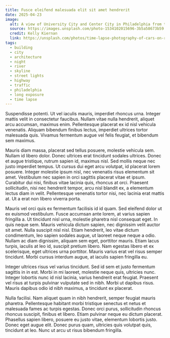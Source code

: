 ```yaml
---
title: Fusce eleifend malesuada elit sit amet hendrerit
date: 2025-04-23
image:
  alt: A view of University City and Center City in Philadelphia from the South Street Bridge over the Schuylkill River
  source: https://images.unsplash.com/photo-1534102015696-3b5a58673b59
  credit: Kelly Kiernan
  link: https://unsplash.com/photos/time-lapse-photography-of-cars-on-road-N1czT1c1WCY
tags:
  - building
  - city
  - architecture
  - night
  - river
  - skyline
  - street lights
  - highway
  - traffic
  - philadelphia
  - long exposure
  - time lapse
---
```


Suspendisse potenti. Ut vel iaculis mauris, imperdiet rhoncus urna. Integer mattis velit in consectetur faucibus. Nullam vitae nulla hendrerit, aliquet arcu accumsan, maximus enim. Pellentesque placerat ex id nisl vehicula venenatis. Aliquam bibendum finibus lectus, imperdiet ultrices tortor malesuada quis. Vivamus fermentum augue vel felis feugiat, et bibendum sem maximus.

Mauris diam massa, placerat sed tellus posuere, molestie vehicula sem. Nullam id libero dolor. Donec ultrices erat tincidunt sodales ultrices. Donec et augue tristique, rutrum sapien id, maximus nisl. Sed mollis neque nec justo imperdiet tempus. Ut cursus dui eget arcu volutpat, id placerat lorem posuere. Integer molestie ipsum nisl, nec venenatis risus elementum sit amet. Vestibulum nec sapien in orci sagittis placerat vitae et ipsum. Curabitur dui nisi, finibus vitae lacinia quis, rhoncus at orci. Praesent sollicitudin, nisi nec hendrerit tempor, arcu nisl blandit ex, a elementum lectus diam in velit. Pellentesque venenatis tortor nisi, nec lacinia erat mattis at. Ut a erat non libero viverra porta.

Mauris vel orci quis ex fermentum facilisis id id quam. Sed eleifend dolor ut ex euismod vestibulum. Fusce accumsan ante lorem, at varius sapien fringilla a. Ut tincidunt nisl urna, molestie pharetra nisl consequat eget. In quis neque sem. Mauris vehicula dictum sapien, nec dignissim velit auctor sit amet. Nulla suscipit nisl nisl. Etiam hendrerit, leo vitae dictum condimentum, leo sapien sodales augue, ut laoreet neque neque a odio. Nullam ac diam dignissim, aliquam sem eget, porttitor mauris. Etiam lacus turpis, iaculis at leo id, suscipit pretium libero. Nam egestas libero et ex scelerisque, eget ultrices urna porttitor. Mauris varius erat vel risus semper tincidunt. Morbi cursus interdum augue, at iaculis sapien fringilla eu.

Integer ultrices risus vel varius tincidunt. Sed id sem et justo fermentum sagittis in in est. Morbi in mi laoreet, molestie neque quis, ultricies nunc. Integer lobortis nunc id nisl lacinia, varius hendrerit erat feugiat. Praesent vel risus at turpis pulvinar vulputate sed in nibh. Morbi ut dapibus risus. Mauris dapibus odio id nibh maximus, a tincidunt ex placerat.

Nulla facilisi. Nam aliquet quam in nibh hendrerit, semper feugiat mauris pharetra. Pellentesque habitant morbi tristique senectus et netus et malesuada fames ac turpis egestas. Donec orci purus, sollicitudin rhoncus rhoncus suscipit, finibus et libero. Etiam pulvinar neque eu dictum placerat. Phasellus sapien libero, posuere eu justo vitae, elementum lobortis justo. Donec eget augue elit. Donec purus quam, ultricies quis volutpat quis, tincidunt at leo. Nunc ut arcu ut risus bibendum fringilla.
